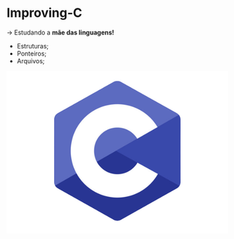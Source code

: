 # Improving-C 
-> Estudando a **mãe das linguagens!** 
- Estruturas;
- Ponteiros;
- Arquivos;

<img src = "LogoC.png">

